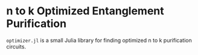 # n to k Optimized Entanglement Purification

`optimizer.jl` is a small Julia library for finding optimized n to k purification circuits. 

